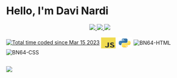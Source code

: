# Hello, I'm Davi Nardi
<div align="center">
  <a href="https://github-readme-stats.vercel.app/api?username=BN0640"><img height="150em" src="https://github-readme-stats.vercel.app/api?username=BN0640&show_icons=true&include_all_commits=true&count_private=true&title_color=00e7ff&icon_color=00e7ff&text_color=9f9f9f&bg_color=000"/>
    
  <img height="150em" src="https://github-readme-stats.vercel.app/api/top-langs/?username=BN0640&langs_count=10&layout=compact&title_color=00e7ff&text_color=00e7ff&bg_color=000"/>
    
  <img height="150" src="https://github-readme-streak-stats.herokuapp.com/?user=BN0640&theme=black-ice&mode=weekly&background=000000">
</div>
 
<div style="display: inline_block"><br>
  <a href="https://wakatime.com/@4f1ec930-b5c3-453a-9688-4a16fa384d55"><img src="https://wakatime.com/badge/user/4f1ec930-b5c3-453a-9688-4a16fa384d55.svg" alt="Total time      coded since Mar 15 2023"></a>
    <img align="center" alt="BN64-Js" height="30" width="40" src="https://raw.githubusercontent.com/devicons/devicon/master/icons/javascript/javascript-original.svg">
    <img align="center" alt="BN64-Python" height="30" width="40" src="https://raw.githubusercontent.com/devicons/devicon/master/icons/python/python-original.svg">
    <img align="center" alt="BN64-HTML" height="30" width="40" src="https://cdn.jsdelivr.net/gh/devicons/devicon/icons/html5/html5-original.svg">
    <img align="center" alt="BN64-CSS" height="40" width="30"src="https://upload.wikimedia.org/wikipedia/commons/thumb/d/d5/CSS3_logo_and_wordmark.svg/544px-CSS3_logo_and_wordmark.svg.png">

</div>

##
    
<div>
  <a href="https://www.linkedin.com/in/davi-nardi-6b355421a/" target="_blank"><img src="https://img.shields.io/badge/-LinkedIn-%230077B5?style=for-the-badge&logo=linkedin&logoColor=white">
  </a> 

